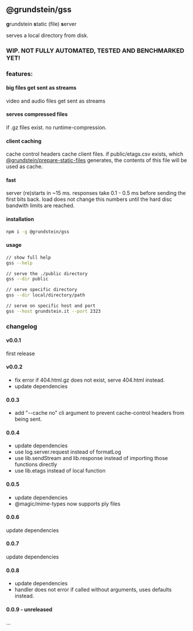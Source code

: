 ## @grundstein/gss

**g**rundstein **s**tatic (file) **s**erver

serves a local directory from disk.

### WIP. NOT FULLY AUTOMATED, TESTED AND BENCHMARKED YET!

### features:

#### big files get sent as streams
video and audio files get sent as streams

#### serves compressed files
if .gz files exist. no runtime-compression.

#### client caching
cache control headers cache client files.
if public/etags.csv exists,
which [@grundstein/prepare-static-files](https://github.com/grundstein/prepare-static-files) generates,
the contents of this file will be used as cache.

#### fast
server (re)starts in ~15 ms.
responses take 0.1 - 0.5 ms before sending the first bits back.
load does not change this numbers until the hard disc bandwith limits are reached.

#### installation
```bash
npm i -g @grundstein/gss
```

#### usage
```bash
// show full help
gss --help

// serve the ./public directory
gss --dir public

// serve specific directory
gss --dir local/directory/path

// serve on specific host and port
gss --host grundstein.it --port 2323
```

### changelog

#### v0.0.1
first release

#### v0.0.2
* fix error if 404.html.gz does not exist, serve 404.html instead.
* update dependencies

#### 0.0.3
* add "--cache no" cli argument to prevent cache-control headers from being sent.

#### 0.0.4
* update dependencies
* use log.server.request instead of formatLog
* use lib.sendStream and lib.response instead of importing those functions directly
* use lib.etags instead of local function

#### 0.0.5
* update dependencies
* @magic/mime-types now supports ply files

#### 0.0.6
update dependencies

#### 0.0.7
update dependencies

#### 0.0.8
* update dependencies
* handler does not error if called without arguments, uses defaults instead.

#### 0.0.9 - unreleased
...
